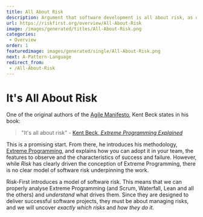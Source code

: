 ```yaml
---
title: All About Risk
description: Argument that software development is all about risk, as originally made by Kent Beck.
url: https://riskfirst.org/overview/All-About-Risk
image: /images/generated/titles/All-About-Risk.png
categories: 
 - Overview
order: 1
featuredimage: images/generated/single/All-About-Risk.png
next: A-Pattern-Language
redirect_from: 
 - /All-About-Risk
---
```



# It's All About Risk

One of the original authors of the [Agile Manifesto](https://en.wikipedia.org/wiki/Agile_software_development#The_Agile_Manifesto), Kent Beck states in his book:

> "It's all about risk" - [Kent Beck, _Extreme Programming Explained_](http://amzn.eu/d/gUQjnbF)

This is a promising start.  From there, he introduces his methodology, [Extreme Programming](https://en.wikipedia.org/wiki/Extreme_programming), and explains how you can adopt it in your team, the features to observe and the characteristics of success and failure.  However, while _Risk_ has clearly driven the conception of Extreme Programming, there is no clear model of software risk underpinning the work.

Risk-First introduces a model of software risk.  This means that we can properly analyse Extreme Programming (and Scrum, Waterfall, Lean and all the others) and _understand_ what drives them.  Since they are designed to deliver successful software projects, they must be about managing risks, and we will uncover _exactly which risks_ and _how they do it_.